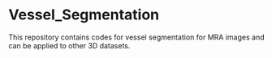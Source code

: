 # Vessel_Segmentation
This repository contains codes for vessel segmentation for MRA images and can be applied to other 3D datasets.
